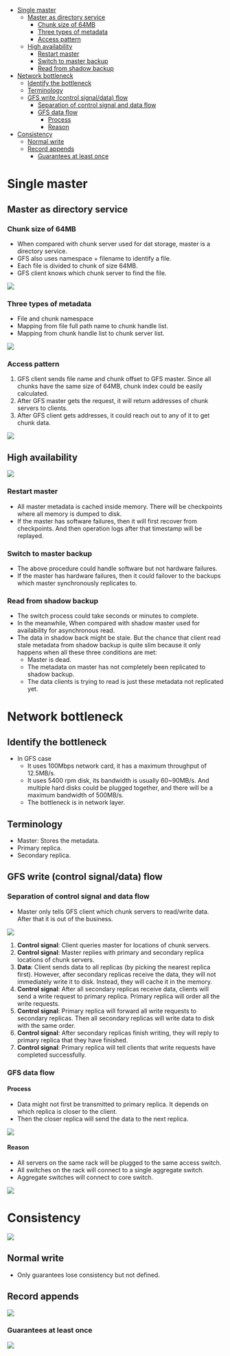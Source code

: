- [Single master](#single-master)
  - [Master as directory service](#master-as-directory-service)
    - [Chunk size of 64MB](#chunk-size-of-64mb)
    - [Three types of metadata](#three-types-of-metadata)
    - [Access pattern](#access-pattern)
  - [High availability](#high-availability)
    - [Restart master](#restart-master)
    - [Switch to master backup](#switch-to-master-backup)
    - [Read from shadow backup](#read-from-shadow-backup)
- [Network bottleneck](#network-bottleneck)
  - [Identify the bottleneck](#identify-the-bottleneck)
  - [Terminology](#terminology)
  - [GFS write (control signal/data) flow](#gfs-write-control-signaldata-flow)
    - [Separation of control signal and data flow](#separation-of-control-signal-and-data-flow)
    - [GFS data flow](#gfs-data-flow)
      - [Process](#process)
      - [Reason](#reason)
- [Consistency](#consistency)
  - [Normal write](#normal-write)
  - [Record appends](#record-appends)
    - [Guarantees at least once](#guarantees-at-least-once)

# Single master
## Master as directory service
### Chunk size of 64MB
* When compared with chunk server used for dat storage, master is a 
directory service. 
* GFS also uses namespace + filename to identify a file. 
* Each file is divided to chunk of size 64MB. 
* GFS client knows which chunk server to find the file. 

![](../.gitbook/assets/gfs_chunkserver.png)

### Three types of metadata
* File and chunk namespace
* Mapping from file full path name to chunk handle list. 
* Mapping from chunk handle list to chunk server list. 

![](../.gitbook/assets/gfs_structure.png)

### Access pattern
1. GFS client sends file name and chunk offset to GFS master. Since all chunks have the same size of 64MB, chunk index could be easily calculated. 
2. After GFS master gets the request, it will return addresses of chunk servers to clients. 
3. After GFS client gets addresses, it could reach out to any of it to get chunk data. 

![](../.gitbook/assets/gfs_accesspattern.png)

## High availability

![](../.gitbook/assets/gfs_highavailability.png)

### Restart master
* All master metadata is cached inside memory. There will be checkpoints where all memory is dumped to disk. 
* If the master has software failures, then it will first recover from checkpoints. And then operation logs after that timestamp will be replayed. 

### Switch to master backup
* The above procedure could handle software but not hardware failures. 
* If the master has hardware failures, then it could failover to the backups which master synchronously replicates to. 

### Read from shadow backup 
* The switch process could take seconds or minutes to complete. 
* In the meanwhile, When compared with shadow master used for availability for asynchronous read. 
* The data in shadow back might be stale. But the chance that client read stale metadata from shadow backup is quite slim because it only happens when all these three conditions are met: 
  * Master is dead. 
  * The metadata on master has not completely been replicated to shadow backup. 
  * The data clients is trying to read is just these metadata not replicated yet. 

# Network bottleneck
## Identify the bottleneck
* In GFS case
  * It uses 100Mbps network card, it has a maximum throughput of 12.5MB/s. 
  * It uses 5400 rpm disk, its bandwidth is usually 60~90MB/s. And multiple hard disks could be plugged together, and there will be a maximum bandwidth of 500MB/s. 
  * The bottleneck is in network layer. 

## Terminology
* Master: Stores the metadata.
* Primary replica.
* Secondary replica.

## GFS write (control signal/data) flow
### Separation of control signal and data flow
* Master only tells GFS client which chunk servers to read/write data. After that it is out of the business. 

![](../.gitbook/assets/gfs_writeprocess.png)

1. **Control signal**: Client queries master for locations of chunk servers. 
2. **Control signal**: Master replies with primary and secondary replica locations of chunk servers. 
3. **Data**: Client sends data to all replicas (by picking the nearest replica first). However, after secondary replicas receive the data, they will not immediately write it to disk. Instead, they will cache it in the memory. 
4. **Control signal**: After all secondary replicas receive data, clients will send a write request to primary replica. Primary replica will order all the write requests. 
5. **Control signal**: Primary replica will forward all write requests to secondary replicas. Then all secondary replicas will write data to disk with the same order. 
6. **Control signal**: After secondary replicas finish writing, they will reply to primary replica that they have finished. 
7. **Control signal**: Primary replica will tell clients that write requests have completed successfully. 

### GFS data flow
#### Process
* Data might not first be transmitted to primary replica. It depends on which replica is closer to the client. 
* Then the closer replica will send the data to the next replica. 

![](../.gitbook/assets/gfs_writeBandwidth.png)

#### Reason
* All servers on the same rack will be plugged to the same access switch. 
* All switches on the rack will connect to a single aggregate switch. 
* Aggregate switches will connect to core switch. 

![](../.gitbook/assets/gfs_network_topology.png)

# Consistency

![](../.gitbook/assets/gfs_data_consistency.png)

## Normal write
* Only guarantees lose consistency but not defined. 

## Record appends

![](../.gitbook/assets/gfs_recordappend.png)

### Guarantees at least once

![](../.gitbook/assets/gfs_write_atleastonce.png)